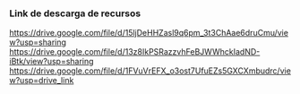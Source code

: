 ### Link de descarga de recursos
https://drive.google.com/file/d/15ljDeHHZasl9q6pm_3t3ChAae6druCmu/view?usp=sharing
https://drive.google.com/file/d/13z8IkPSRazzvhFeBJWWhckIadND-iBtk/view?usp=sharing
https://drive.google.com/file/d/1FVuVrEFX_o3ost7UfuEZs5GXCXmbudrc/view?usp=drive_link
